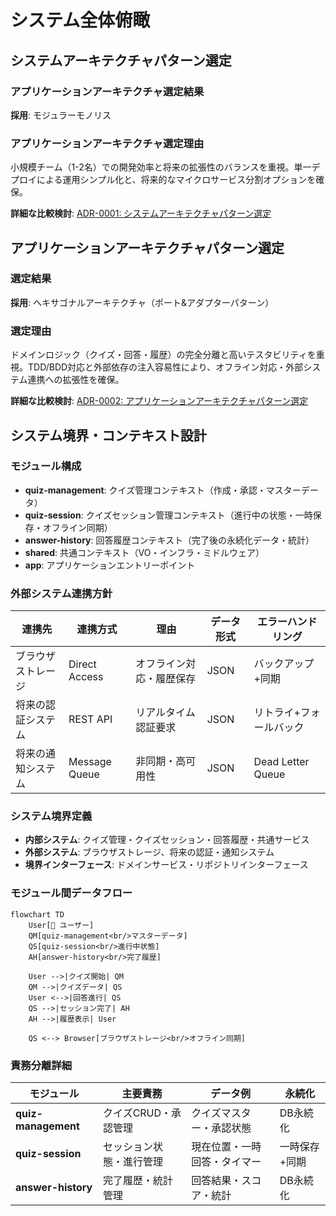 # システム全体俯瞰

## システムアーキテクチャパターン選定

### アプリケーションアーキテクチャ選定結果

**採用**: モジュラーモノリス

### アプリケーションアーキテクチャ選定理由

小規模チーム（1-2名）での開発効率と将来の拡張性のバランスを重視。単一デプロイによる運用シンプル化と、将来的なマイクロサービス分割オプションを確保。

**詳細な比較検討**: [ADR-0001: システムアーキテクチャパターン選定](adr/0001-architecture-pattern.md)

## アプリケーションアーキテクチャパターン選定

### 選定結果

**採用**: ヘキサゴナルアーキテクチャ（ポート&アダプターパターン）

### 選定理由

ドメインロジック（クイズ・回答・履歴）の完全分離と高いテスタビリティを重視。TDD/BDD対応と外部依存の注入容易性により、オフライン対応・外部システム連携への拡張性を確保。

**詳細な比較検討**: [ADR-0002: アプリケーションアーキテクチャパターン選定](adr/0002-application-architecture.md)

## システム境界・コンテキスト設計

### モジュール構成

- **quiz-management**: クイズ管理コンテキスト（作成・承認・マスターデータ）
- **quiz-session**: クイズセッション管理コンテキスト（進行中の状態・一時保存・オフライン同期）
- **answer-history**: 回答履歴コンテキスト（完了後の永続化データ・統計）
- **shared**: 共通コンテキスト（VO・インフラ・ミドルウェア）
- **app**: アプリケーションエントリーポイント

### 外部システム連携方針

| 連携先 | 連携方式 | 理由 | データ形式 | エラーハンドリング |
|--------|----------|------|------------|-------------------|
| ブラウザストレージ | Direct Access | オフライン対応・履歴保存 | JSON | バックアップ+同期 |
| 将来の認証システム | REST API | リアルタイム認証要求 | JSON | リトライ+フォールバック |
| 将来の通知システム | Message Queue | 非同期・高可用性 | JSON | Dead Letter Queue |

### システム境界定義

- **内部システム**: クイズ管理・クイズセッション・回答履歴・共通サービス
- **外部システム**: ブラウザストレージ、将来の認証・通知システム
- **境界インターフェース**: ドメインサービス・リポジトリインターフェース

### モジュール間データフロー

```mermaid
flowchart TD
    User[👤 ユーザー]
    QM[quiz-management<br/>マスターデータ]
    QS[quiz-session<br/>進行中状態]
    AH[answer-history<br/>完了履歴]

    User -->|クイズ開始| QM
    QM -->|クイズデータ| QS
    User <-->|回答進行| QS
    QS -->|セッション完了| AH
    AH -->|履歴表示| User

    QS <--> Browser[ブラウザストレージ<br/>オフライン同期]
```

### 責務分離詳細

| モジュール | 主要責務 | データ例 | 永続化 |
|-----------|----------|----------|--------|
| **quiz-management** | クイズCRUD・承認管理 | クイズマスター・承認状態 | DB永続化 |
| **quiz-session** | セッション状態・進行管理 | 現在位置・一時回答・タイマー | 一時保存+同期 |
| **answer-history** | 完了履歴・統計管理 | 回答結果・スコア・統計 | DB永続化 |
